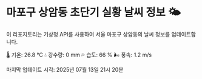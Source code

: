 
# 마포구 상암동 초단기 실황 날씨 정보 🌤️

이 리포지토리는 기상청 API를 사용하여 서울 마포구 상암동의 날씨 정보를 업데이트합니다. 

🌡️ 기온: 26.8 ℃
💧 강수량: 0 mm
💦 습도: 66 %
🌬️ 풍속: 1.2 m/s

마지막 업데이트 시각: 2025년 07월 13일 21시 20분    
